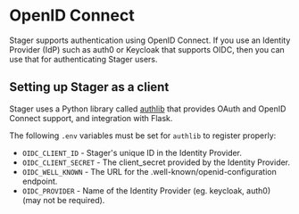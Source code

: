 # OpenID Connect

Stager supports authentication using OpenID Connect. If you use an Identity Provider (IdP) such as auth0 or Keycloak that supports OIDC, then you can use that for authenticating Stager users.

## Setting up Stager as a client

Stager uses a Python library called [authlib](https://github.com/lepture/authlib/) that provides OAuth and OpenID Connect support, and integration with Flask.

The following `.env` variables must be set for `authlib` to register properly:

-   `OIDC_CLIENT_ID` - Stager's unique ID in the Identity Provider.
-   `OIDC_CLIENT_SECRET` - The client_secret provided by the Identity Provider.
-   `OIDC_WELL_KNOWN` - The URL for the .well-known/openid-configuration endpoint.
-   `OIDC_PROVIDER` - Name of the Identity Provider (eg. keycloak, auth0) (may not be required).
